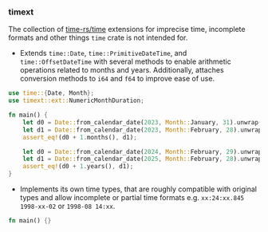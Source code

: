 ### timext

The collection of [time-rs/time](https://github.com/time-rs/time/) extensions
for imprecise time, incomplete formats and other things `time` crate is not
intended for.

- Extends `time::Date`, `time::PrimitiveDateTime`, and `time::OffsetDateTime`
  with several methods to enable arithmetic operations related to months and
  years. Additionally, attaches conversion methods to `i64` and `f64` to improve
  ease of use.

```rust
use time::{Date, Month};
use timext::ext::NumericMonthDuration;

fn main() {
    let d0 = Date::from_calendar_date(2023, Month::January, 31).unwrap();
    let d1 = Date::from_calendar_date(2023, Month::February, 28).unwrap();
    assert_eq!(d0 + 1.months(), d1);

    let d0 = Date::from_calendar_date(2024, Month::February, 29).unwrap();
    let d1 = Date::from_calendar_date(2025, Month::February, 28).unwrap();
    assert_eq!(d0 + 1.years(), d1);
}
```

- Implements its own time types, that are roughly compatible with original types
  and allow incomplete or partial time formats e.g. `xx:24:xx.845` `1998-xx-02`
  or `1998-08 14:xx`.

```rust
fn main() {}
```
